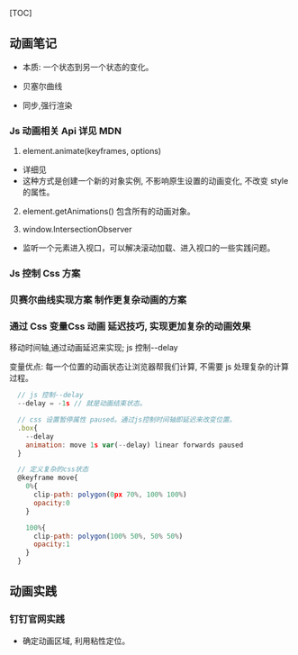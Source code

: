 [TOC]

## 动画笔记

- 本质: 一个状态到另一个状态的变化。

- 贝塞尔曲线
- 同步,强行渲染

### Js 动画相关 Api 详见 MDN

1. element.animate(keyframes, options)

- 详细见
- 这种方式是创建一个新的对象实例, 不影响原生设置的动画变化, 不改变 style 的属性。

2. element.getAnimations() 包含所有的动画对象。

3. window.IntersectionObserver

- 监听一个元素进入视口，可以解决滚动加载、进入视口的一些实践问题。

### Js 控制 Css 方案

### 贝赛尔曲线实现方案 **制作更复杂动画的方案**

### 通过 Css 变量**Css 动画 延迟技巧, 实现更加复杂的动画效果**

移动时间轴,通过动画延迟来实现; js 控制--delay

变量优点: 每一个位置的动画状态让浏览器帮我们计算, 不需要 js 处理复杂的计算过程。

```js
  // js 控制--delay
  --delay = -1s // 就是动画结束状态。

  // css 设置暂停属性 paused。通过js控制时间轴即延迟来改变位置。
  .box{
    --delay
    animation: move 1s var(--delay) linear forwards paused
  }

  // 定义复杂的css状态
  @keyframe move{
    0%{
      clip-path: polygon(0px 70%, 100% 100%)
      opacity:0
    }

    100%{
      clip-path: polygon(100% 50%, 50% 50%)
      opacity:1
    }
  }

```

## 动画实践

### 钉钉官网实践

- 确定动画区域, 利用粘性定位。

